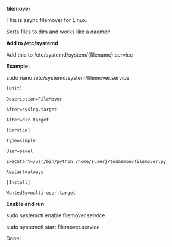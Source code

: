 **filemover**

This is async filemover for Linux.

Sorts files to dirs and works like a daemon

**Add to /etc/systemd**

Add this to /etc/systemd/system/{filename}.service

**Example:**

sudo nano /etc/systemd/system/filemover.service
```
[Unit]

Description=FileMover

After=syslog.target

After=dir.target

[Service]

Type=simple

User=pavel

ExecStart=/usr/bin/python /home/{user}/todaemon/filemover.py

Restart=always

[Install]

WantedBy=multi-user.target
```

**Enable and run**

sudo systemctl enable filemover.service

sudo systemctl start filemover.service


Done!